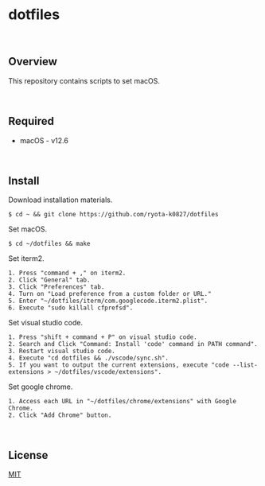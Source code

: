 # dotfiles

&emsp;
## Overview

This repository contains scripts to set macOS.

&emsp;

## Required

- macOS - v12.6

&emsp;

## Install

Download installation materials.

```shell
$ cd ~ && git clone https://github.com/ryota-k0827/dotfiles
```

Set macOS.

```shell
$ cd ~/dotfiles && make
```

Set iterm2.


```
1. Press "command + ," on iterm2.
2. Click "General" tab.
3. Click "Preferences" tab.
4. Turn on "Load preference from a custom folder or URL."
5. Enter "~/dotfiles/iterm/com.googlecode.iterm2.plist".
6. Execute "sudo killall cfprefsd".
```

Set visual studio code.

```
1. Press "shift + command + P" on visual studio code.
2. Search and Click "Command: Install 'code' command in PATH command".
3. Restart visual studio code.
4. Execute "cd dotfiles && ./vscode/sync.sh".
5. If you want to output the current extensions, execute "code --list-extensions > ~/dotfiles/vscode/extensions".
```

Set google chrome.

```
1. Access each URL in "~/dotfiles/chrome/extensions" with Google Chrome.
2. Click "Add Chrome" button.
```

&emsp;

## License

[MIT](LICENSE)